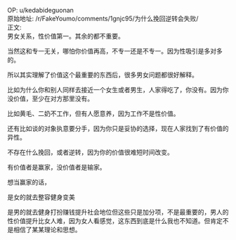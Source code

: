 
OP: u/kedabideguonan  
原始地址: /r/FakeYoumo/comments/1gnjc95/为什么挽回逆转会失败/  
正文:  
男女关系，性价值第一。其余的都不重要。

当然这和专一无关，哪怕你价值再高，不专一还是不专一。因为性吸引是多对多的。

所以其实理解了价值这个最重要的东西后，很多男女问题都很好解释。

比如为什么你和别人同样去接近一个女生或者男生，人家得吃了，你没有。因为你没价值，至少在对方那里没有。

比如黄毛、二奶不工作，但有人愿意养，因为工作不是性价值。

还有比如谈的对象执意要分手，因为你只是妥协的选择，现在人家找到了有价值的异性。

不存在什么挽回，或者逆转，因为你的价值很难短时间改变。

有价值者是赢家，没价值者是输家。

想当赢家的话，

是女的就去整容健身变美

是男的就去健身打扮赚钱提升社会地位但这些只是加分项，不是最重要的，男人的性价值提升比女人难，因为女人看感觉，这东西到底是什么我也不知道。但肯定不是相信了某某理论和思想。

















